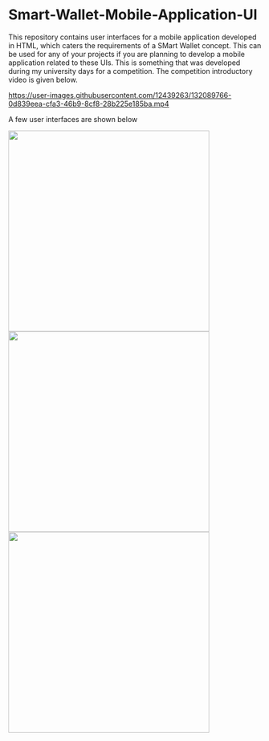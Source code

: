 # Smart-Wallet-Mobile-Application-UI

This repository contains user interfaces for a mobile application developed in HTML, which caters the requirements of a SMart Wallet concept. This can be used for any of your projects if you are planning to develop a mobile application related to these UIs. This is something that was developed during my university days for a competition. The competition introductory video is given below.

https://user-images.githubusercontent.com/12439263/132089766-0d839eea-cfa3-46b9-8cf8-28b225e185ba.mp4

A few user interfaces are shown below

<img src="https://user-images.githubusercontent.com/12439263/132089786-11e1ce21-510e-44a7-9ff3-75187c5607fb.png" width="400">
<img src="https://user-images.githubusercontent.com/12439263/132089799-86145be4-2a6c-4ed8-9c3b-58921c8f5ad9.png" width="400">
<img src="https://user-images.githubusercontent.com/12439263/132089820-11252811-12ae-43b0-9929-f5a797b00ae4.png" width="400">
